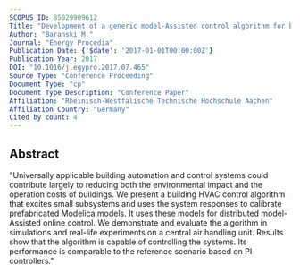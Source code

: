 ```yaml
---
SCOPUS_ID: 85029909612
Title: "Development of a generic model-Assisted control algorithm for building HVAC systems"
Author: "Baranski M."
Journal: "Energy Procedia"
Publication Date: {'$date': '2017-01-01T00:00:00Z'}
Publication Year: 2017
DOI: "10.1016/j.egypro.2017.07.465"
Source Type: "Conference Proceeding"
Document Type: "cp"
Document Type Description: "Conference Paper"
Affiliation: "Rheinisch-Westfälische Technische Hochschule Aachen"
Affiliation Country: "Germany"
Cited by count: 4
---
```


## Abstract
"Universally applicable building automation and control systems could contribute largely to reducing both the environmental impact and the operation costs of buildings. We present a building HVAC control algorithm that excites small subsystems and uses the system responses to calibrate prefabricated Modelica models. It uses these models for distributed model-Assisted online control. We demonstrate and evaluate the algorithm in simulations and real-life experiments on a central air handling unit. Results show that the algorithm is capable of controlling the systems. Its performance is comparable to the reference scenario based on PI controllers."
